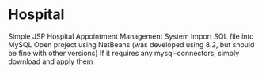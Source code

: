 # Hospital
Simple JSP Hospital Appointment Management System
Import SQL file into MySQL
Open project using NetBeans (was developed using 8.2, but should be fine with other versions)
If it requires any mysql-connectors, simply download and apply them
